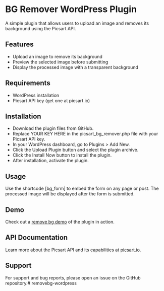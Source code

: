 # BG Remover WordPress Plugin
A simple plugin that allows users to upload an image and removes its background using the Picsart API.

## Features
- Upload an image to remove its background
- Preview the selected image before submitting
- Display the processed image with a transparent background

## Requirements
- WordPress installation
- Picsart API key (get one at picsart.io)

## Installation
- Download the plugin files from GitHub.
- Replace YOUR KEY HERE in the picsart_bg_remover.php file with your Picsart API key.
- In your WordPress dashboard, go to Plugins > Add New.
- Click the Upload Plugin button and select the plugin archive.
- Click the Install Now button to install the plugin.
- After installation, activate the plugin.


## Usage
Use the shortcode [bg_form] to embed the form on any page or post. The processed image will be displayed after the form is submitted.

## Demo
Check out a [remove bg demo](https://aicreate.com/remove-bg-wordpress/) of the plugin in action.

## API Documentation
Learn more about the Picsart API and its capabilities at [picsart.io](https://picsart.io/api-reference).

## Support
For support and bug reports, please open an issue on the GitHub repository.# removebg-wordpress
